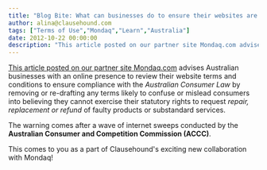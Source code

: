 ```yaml
---
title: "Blog Bite: What can businesses do to ensure their websites are compliant with Australian Consumer Law?"
author: alina@clausehound.com
tags: ["Terms of Use","Mondaq","Learn","Australia"]
date: 2012-10-22 00:00:00
description: "This article posted on our partner site Mondaq.com advises Australian businesses with an online presence to review their website terms and conditions to ensure compliance with the Australian Consumer..."
---
```


[This article posted on our partner site Mondaq.com](http://www.mondaq.com/australia/x/202300/Consumer+Trading+Unfair+Trading/ACCC+Focus+on+Website+terms+and+conditions) advises Australian businesses with an online presence to review their website terms and conditions to ensure compliance with the *Australian Consumer Law* by removing or re-drafting any terms likely to confuse or mislead consumers into believing they cannot exercise their statutory rights to request *repair, replacement or refund* of faulty products or substandard services. 

The warning comes after a wave of internet sweeps conducted by the **Australian Consumer and Competition Commission (ACCC)**.

This comes to you as a part of Clausehound's exciting new collaboration with Mondaq!
